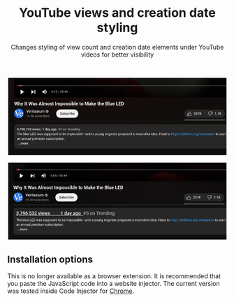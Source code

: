 <h1 align="center">YouTube views and creation date styling</h1>
<p align="center">Changes styling of view count and creation date elements under YouTube videos for better visibility</p>
<br>
<p align="center"><img margin-left="auto" src="Screenshots/without_yt_views.png" width="500px"></p>
<p align="center"><img margin-left="auto" src="Screenshots/with_yt_views.png" width="500px"></p>

## Installation options

This is no longer available as a browser extension. It is recommended that you paste the JavaScript code into a website injector. The current version was tested inside Code Injector for [Chrome](https://chromewebstore.google.com/detail/code-injector/edkcmfocepnifkbnbkmlcmegedeikdeb).

